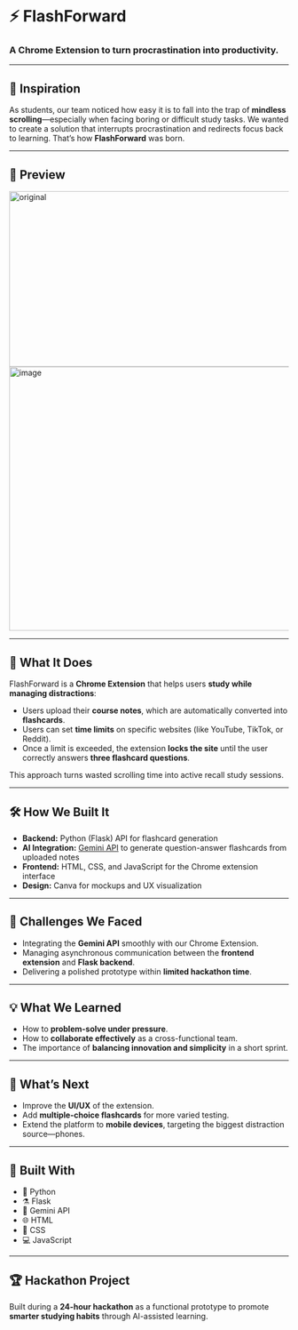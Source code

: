 # ⚡ FlashForward

### A Chrome Extension to turn procrastination into productivity.

---

## 🧠 Inspiration
As students, our team noticed how easy it is to fall into the trap of **mindless scrolling**—especially when facing boring or difficult study tasks. We wanted to create a solution that interrupts procrastination and redirects focus back to learning. That’s how **FlashForward** was born.

---

## 📸 Preview
<img width="628" height="316" alt="original" src="https://github.com/user-attachments/assets/c6dd6bf8-8f24-418d-ba17-0a67f24185fd" />
<img width="806" height="475" alt="image" src="https://github.com/user-attachments/assets/47a497ee-bd0a-4120-967a-e156cb173623" />

---

## 🚀 What It Does
FlashForward is a **Chrome Extension** that helps users **study while managing distractions**:
- Users upload their **course notes**, which are automatically converted into **flashcards**.  
- Users can set **time limits** on specific websites (like YouTube, TikTok, or Reddit).  
- Once a limit is exceeded, the extension **locks the site** until the user correctly answers **three flashcard questions**.  

This approach turns wasted scrolling time into active recall study sessions.

---

## 🛠️ How We Built It
- **Backend:** Python (Flask) API for flashcard generation  
- **AI Integration:** [Gemini API](https://ai.google.dev/) to generate question-answer flashcards from uploaded notes  
- **Frontend:** HTML, CSS, and JavaScript for the Chrome extension interface  
- **Design:** Canva for mockups and UX visualization  

---

## 🧩 Challenges We Faced
- Integrating the **Gemini API** smoothly with our Chrome Extension.  
- Managing asynchronous communication between the **frontend extension** and **Flask backend**.  
- Delivering a polished prototype within **limited hackathon time**.

---

## 💡 What We Learned
- How to **problem-solve under pressure**.  
- How to **collaborate effectively** as a cross-functional team.  
- The importance of **balancing innovation and simplicity** in a short sprint.

---

## 🔮 What’s Next
- Improve the **UI/UX** of the extension.  
- Add **multiple-choice flashcards** for more varied testing.  
- Extend the platform to **mobile devices**, targeting the biggest distraction source—phones.  

---

## 🧰 Built With
- 🐍 Python  
- ⚗️ Flask  
- 🧠 Gemini API  
- 🌐 HTML  
- 🎨 CSS  
- 💻 JavaScript  

---

## 🏆 Hackathon Project
Built during a **24-hour hackathon** as a functional prototype to promote **smarter studying habits** through AI-assisted learning.


